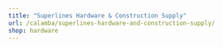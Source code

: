 ```yaml
---
title: "Superlines Hardware & Construction Supply"
url: /calamba/superlines-hardware-and-construction-supply/
shop: hardware
---
```

